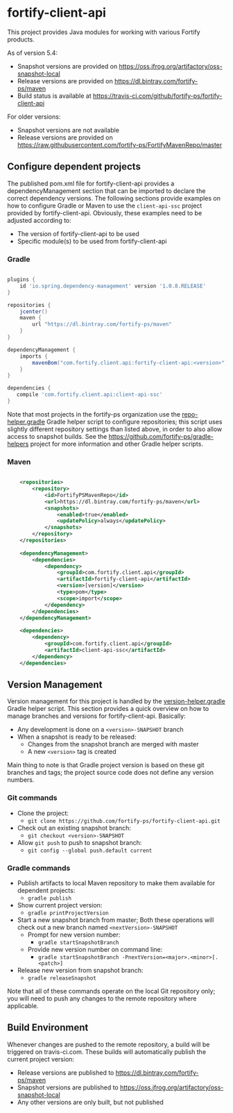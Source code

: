 # fortify-client-api
This project provides Java modules for working with various Fortify products.

As of version 5.4:

* Snapshot versions are provided on https://oss.jfrog.org/artifactory/oss-snapshot-local
* Release versions are provided on https://dl.bintray.com/fortify-ps/maven
* Build status is available at https://travis-ci.com/github/fortify-ps/fortify-client-api

For older versions:

* Snapshot versions are not available
* Release versions are provided on https://raw.githubusercontent.com/fortify-ps/FortifyMavenRepo/master

## Configure dependent projects

The published pom.xml file for fortify-client-api provides a dependencyManagement 
section that can be imported to declare the correct dependency versions. The 
following sections provide examples on how to configure Gradle or Maven to use 
the `client-api-ssc` project provided by fortify-client-api. Obviously, these
examples need to be adjusted according to:

* The version of fortify-client-api to be used
* Specific module(s) to be used from fortify-client-api
 

### Gradle

```groovy

plugins {
    id 'io.spring.dependency-management' version '1.0.8.RELEASE'
}

repositories {
    jcenter()
    maven {
        url "https://dl.bintray.com/fortify-ps/maven"
    }
}

dependencyManagement {
	imports {
		mavenBom("com.fortify.client.api:fortify-client-api:<version>")
	}
}

dependencies {
   compile 'com.fortify.client.api:client-api-ssc'
}
```

Note that most projects in the fortify-ps organization use the
[repo-helper.gradle](https://github.com/fortify-ps/gradle-helpers/blob/1.0/repo-helper.gradle)
Gradle helper script to configure repositories; this script uses
slightly different repository settings than listed above, in order to also 
allow access to snapshot builds. See the https://github.com/fortify-ps/gradle-helpers 
project for more information and other Gradle helper scripts.


### Maven

```xml

	<repositories>
		<repository>
			<id>FortifyPSMavenRepo</id>
			<url>https://dl.bintray.com/fortify-ps/maven</url>
			<snapshots>
				<enabled>true</enabled>
				<updatePolicy>always</updatePolicy>
			</snapshots>
		</repository>
	</repositories>
	
	<dependencyManagement>
		<dependencies>
			<dependency>
				<groupId>com.fortify.client.api</groupId>
				<artifactId>fortify-client-api</artifactId>
				<version>[version]</version>
				<type>pom</type>
				<scope>import</scope>
			</dependency>
		</dependencies>
	</dependencyManagement>
	
	<dependencies>
		<dependency>
			<groupId>com.fortify.client.api</groupId>
			<artifactId>client-api-ssc</artifactId>
		</dependency>
	</dependencies>
```

## Version Management

Version management for this project is handled by the 
[version-helper.gradle](https://github.com/fortify-ps/gradle-helpers/blob/1.0/version-helper.gradle)
Gradle helper script. This section provides a quick overview on how to 
manage branches and versions for fortify-client-api. Basically:

* Any development is done on a `<version>-SNAPSHOT` branch
* When a snapshot is ready to be released:
    * Changes from the snapshot branch are merged with master
    * A new `<version>` tag is created 

Main thing to note is that Gradle project version is based on these git branches 
and tags; the project source code does not define any version numbers.

### Git commands

* Clone the project: 
    * `git clone https://github.com/fortify-ps/fortify-client-api.git`
* Check out an existing snapshot branch: 
    * `git checkout <version>-SNAPSHOT`
* Allow `git push` to push to snapshot branch: 
    * `git config --global push.default current`

### Gradle commands

* Publish artifacts to local Maven repository to make them available for dependent projects:
    * `gradle publish`
* Show current project version: 
    * `gradle printProjectVersion`
* Start a new snapshot branch from master; Both these operations will check out a new branch named `<nextVersion>-SNAPSHOT`
    * Prompt for new version number: 
        * `gradle startSnapshotBranch`
    * Provide new version number on command line: 
        * `gradle startSnapshotBranch -PnextVersion=<major>.<minor>[.<patch>]`
 * Release new version from snapshot branch: 
     * `gradle releaseSnapshot`
 
 Note that all of these commands operate on the local Git repository only;
 you will need to push any changes to the remote repository where applicable.

## Build Environment

Whenever changes are pushed to the remote repository, a build will be triggered 
on travis-ci.com. These builds will automatically publish the current project version:

* Release versions are published to https://dl.bintray.com/fortify-ps/maven
* Snapshot versions are published to https://oss.jfrog.org/artifactory/oss-snapshot-local
* Any other versions are only built, but not published



